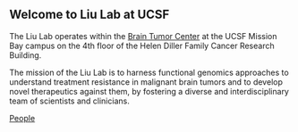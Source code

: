 ## Welcome to Liu Lab at UCSF

The Liu Lab operates within the [Brain Tumor Center](https://braintumorcenter.ucsf.edu/research) at the UCSF Mission Bay campus on the 4th floor of the  Helen Diller Family Cancer Research Building. 

The mission of the Liu Lab is to harness functional genomics approaches to understand treatment resistance in malignant brain tumors and to develop novel therapeutics against them, by fostering a diverse and interdisciplinary team of scientists and clinicians.  

[People](people.md)
